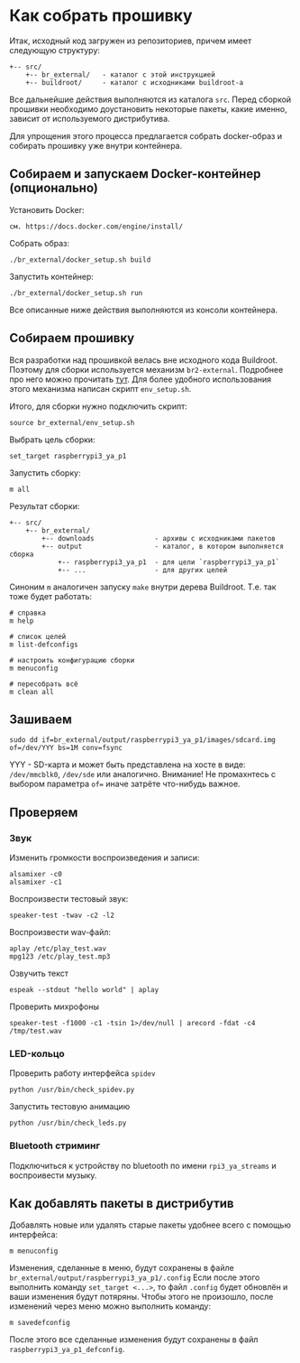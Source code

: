 # Как собрать прошивку
Итак, исходный код загружен из репозиториев, причем имеет следующую структуру:
```
+-- src/
    +-- br_external/   - каталог с этой инструкцией
    +-- buildroot/     - каталог с исходниками buildroot-а
```
Все дальнейшие действия выполняются из каталога `src`.
Перед сборкой прошивки необходимо доустановить некоторые пакеты, какие именно, зависит от используемого дистрибутива.

Для упрощения этого процесса предлагается собрать docker-образ и собирать прошивку уже внутри контейнера.

## Собираем и запускаем Docker-контейнер (опционально)
Установить Docker:

    см. https://docs.docker.com/engine/install/

Собрать образ:

    ./br_external/docker_setup.sh build

Запустить контейнер:

    ./br_external/docker_setup.sh run

Все описанные ниже действия выполняются из консоли контейнера.

## Собираем прошивку
Вся разработки над прошивкой велась вне исходного кода Buildroot. Поэтому для сборки используется механизм `br2-external`. Подробнее про него можно прочитать [тут](https://buildroot.org/downloads/manual/manual.html#outside-br-custom). Для более удобного использования этого механизма написан скрипт `env_setup.sh`.

Итого, для сборки нужно подключить скрипт:

    source br_external/env_setup.sh

Выбрать цель сборки:

    set_target raspberrypi3_ya_p1

Запустить сборку:

    m all

Результат сборки:
```
+-- src/
    +-- br_external/
        +-- downloads               - архивы с исходниками пакетов
        +-- output                  - каталог, в котором выполняется сборка
            +-- raspberrypi3_ya_p1  - для цели `raspberrypi3_ya_p1`
            +-- ...                 - для других целей

```

Синоним `m` аналогичен запуску `make` внутри дерева Buildroot. Т.е. так тоже будет работать:

    # справка
    m help

    # список целей
    m list-defconfigs

    # настроить конфигурацию сборки
    m menuconfig

    # пересобрать всё
    m clean all

## Зашиваем
```
sudo dd if=br_external/output/raspberrypi3_ya_p1/images/sdcard.img of=/dev/YYY bs=1M conv=fsync
```
YYY - SD-карта и может быть представлена на хосте в виде: `/dev/mmcblk0`, `/dev/sde` или аналогично.
Внимание! Не промахнтесь с выбором параметра `of=` иначе затрёте что-нибудь важное.

## Проверяем

### Звук
Изменить громкости воспроизведения и записи:
```
alsamixer -c0
alsamixer -c1
```

Воспроизвести тестовый звук:
```
speaker-test -twav -c2 -l2
```

Воспроизвести wav-файл:
```
aplay /etc/play_test.wav
mpg123 /etc/play_test.mp3
```

Озвучить текст
```
espeak --stdout "hello world" | aplay
```

Проверить михрофоны
```
speaker-test -f1000 -c1 -tsin 1>/dev/null | arecord -fdat -c4 /tmp/test.wav
```

### LED-кольцо
Проверить работу интерфейса `spidev`
```
python /usr/bin/check_spidev.py
```

Запустить тестовую анимацию
```
python /usr/bin/check_leds.py
```

### Bluetooth стриминг
Подключиться к устройству по bluetooth по имени `rpi3_ya_streams` и воспроивести музыку.

## Как добавлять пакеты в дистрибутив
Добавлять новые или удалять старые пакеты удобнее всего с помощью интерфейса:
```
m menuconfig
```
Изменения, сделанные в меню, будут сохранены в файле `br_external/output/raspberrypi3_ya_p1/.config`
Если после этого выполнить команду `set_target <...>`, то файл `.config` будет обновлён и ваши изменения будут потяряны.
Чтобы этого не произошло, после изменений через меню можно выполнить команду:
```
m savedefconfig
```
После этого все сделанные изменения будут сохранены в файл `raspberrypi3_ya_p1_defconfig`.
